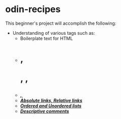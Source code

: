 # odin-recipes
This beginner's project will accomplish the following:
 - Understanding of various tags such as:
    - Boilerplate text for HTML
    - <h1>, <p> , <strong> , <em> 
    - <a href> , <img src> 
    - Absolute links, Relative links
    - Ordered and Unordered lists
    - Descriptive comments
    
